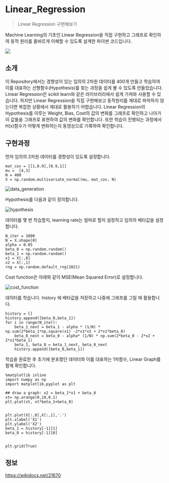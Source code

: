 # Linear_Regression
> Linear Regression 구현해보기

Machine Learning의 기초인 Linear Regression을 직접 구현하고 그래프로 확인하여 동작 원리를 올바르게 이해할 수 있도록 설계한 파이썬 코드입니다.

![](../header.png)

## 소개

  이 Repository에서는 경향성이 있는 임의의 2차원 데이터를 400개 만들고 학습하여 이를 대표하는 선형함수(Hypothesis)를 찾는 과정을 쉽게 볼 수 있도록 만들었습니다. Linear Regression은 scikit learn와 같은 라이브러리에서 쉽게 가져와 사용할 수 있습니다. 하지만 Linear Regression을 직접 구현해보고 동작원리를 제대로 파악하지 않는다면 복잡한 상황에서 제대로 활용하기 어렵습니다.  Linear Regression의 Hypothesis를 이루는 Weight, Bias, Cost의 값의 변화를 그래프로 확인하고 나아가 이 값들을 그래프로 표현하여 값의 변화를 확인합니다. 또한 학습이 진행되는 과정에서 H(x)함수가 어떻게 변화하는지 동영상으로 기록하여 확인합니다.

## 구현과정

먼저 임의의 2차원 데이터를 경향성이 있도록 설정합니다.  


```
mat_cov = [[1,0.9],[0.9,1]]
mu =  [4,3]
N = 400
X = np.random.multivariate_normal(mu, mat_cov, N)
```
![data_generation](https://user-images.githubusercontent.com/44831709/131356943-f9f18275-a9a9-4a50-b16b-2613febfda73.png)

Hypothesis를 다음과 같이 정의합니다.  


![hypothesis](https://user-images.githubusercontent.com/44831709/130807611-38f189db-a6fd-441d-8457-8109efc1715e.png)


데이터를 몇 번 학습할지, learning rate는 얼마로 할지 설정하고 임의의 베타값을 설정합니다.

```
N_iter = 1000
N = X.shape[0]
alpha = 0.05
beta_0 = np.random.random()
beta_1 = np.random.random()
x1 = X[:,0]
x2 = X[:,1]
rng = np.random.default_rng(2021)
```



Cost function은 아래와 같이 MSE(Mean Squared Error)로 설정합니다.   


![cost_function](https://user-images.githubusercontent.com/44831709/130806508-eae6ef66-e175-4f52-acbf-edba20e9aa6f.png)


데이터를 학습니다. history 에 베타값을 저장하고 나중에 그래프를 그릴 때 활용합니다.

```
history = []
history.append([beta_0,beta_1])
for i in range(N_iter):
    beta_1_next = beta_1 - alpha * (1/N) * np.sum(2*beta_1*np.square(x1) -2*x1*x2 + 2*x1*beta_0)
    beta_0_next = beta_0 - alpha* (1/N) * np.sum(2*beta_0 - 2*x2 + 2*x1*beta_1)
    beta_1, beta_0 = beta_1_next, beta_0_next
    history.append([beta_0,beta_1])

```

학습을 완료한 후 초기에 분포했던 데이터와 이를 대표하는 1차함수, Linear Graph를 함께 확인합니다.
```
%matplotlib inline
import numpy as np
import matplotlib.pyplot as plt

## draw a graph: x2 = beta_1*x1 + beta_0 
xt= np.arange(0,10,0.1)
plt.plot(xt, xt*beta_1+beta_0)


plt.plot(X[:,0],X[:,1],'.')
plt.xlabel('X1')
plt.ylabel('X2')
beta_1 = history[-1][1]
beta_0 = history[-1][0]


plt.grid(True)

```



## 정보

https://wikidocs.net/21670
